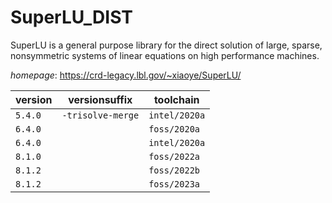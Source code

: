 # SuperLU_DIST

SuperLU is a general purpose library for the direct solution of large, sparse, nonsymmetric systems  of linear equations on high performance machines.

*homepage*: <https://crd-legacy.lbl.gov/~xiaoye/SuperLU/>

version | versionsuffix | toolchain
--------|---------------|----------
``5.4.0`` | ``-trisolve-merge`` | ``intel/2020a``
``6.4.0`` |  | ``foss/2020a``
``6.4.0`` |  | ``intel/2020a``
``8.1.0`` |  | ``foss/2022a``
``8.1.2`` |  | ``foss/2022b``
``8.1.2`` |  | ``foss/2023a``
